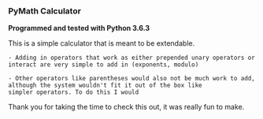 ### PyMath Calculator

**Programmed and tested with Python 3.6.3**

This is a simple calculator that is meant to be extendable.

    - Adding in operators that work as either prepended unary operators or interact are very simple to add in (exponents, modulo)

    - Other operators like parentheses would also not be much work to add, although the system wouldn't fit it out of the box like
    simpler operators. To do this I would

Thank you for taking the time to check this out, it was really fun to make.